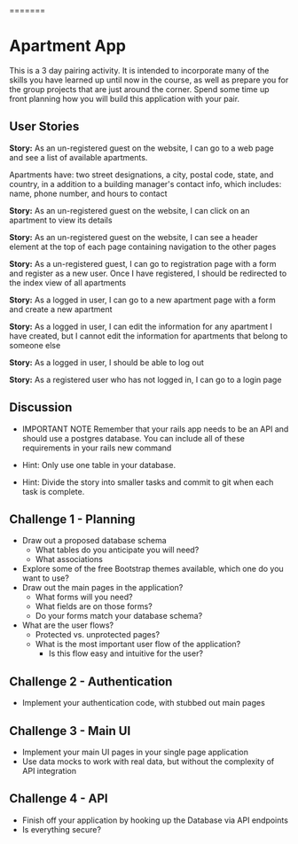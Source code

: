 
=======
# Apartment App

This is a 3 day pairing activity.  It is intended to incorporate many of the skills you have learned up until now in the course, as well as prepare you for the group projects that are just around the corner.  Spend some time up front planning how you will build this application with your pair.

## User Stories

**Story:** As an un-registered guest on the website, I can go to a web page and see a list of available apartments.

Apartments have: two street designations, a city, postal code, state, and country, in a addition to a building manager's contact info, which includes: name, phone number, and hours to contact

**Story:** As an un-registered guest on the website, I can click on an apartment to view its details

**Story:** As an un-registered guest on the website, I can see a header element at the top of each page containing navigation to the other pages

**Story:** As a un-registered guest, I can go to registration page with a form and register as a new user. Once I have registered, I should be redirected to the index view of all apartments

**Story:** As a logged in user, I can go to a new apartment page with a form and create a new apartment

**Story:** As a logged in user, I can edit the information for any apartment I have created, but I cannot edit the information for apartments that belong to someone else

**Story:** As a logged in user, I should be able to log out

**Story:** As a registered user who has not logged in, I can go to a login page


## Discussion

* IMPORTANT NOTE
Remember that your rails app needs to be an API and should use a postgres database. You can include all of these requirements in your rails new command

* Hint: Only use one table in your database.
* Hint: Divide the story into smaller tasks and commit to git when each task is complete.


## Challenge 1 - Planning

* Draw out a proposed database schema
  - What tables do you anticipate you will need?
  - What associations
* Explore some of the free Bootstrap themes available, which one do you want to use?
* Draw out the main pages in the application?
  - What forms will you need?
  - What fields are on those forms?
  - Do your forms match your database schema?
* What are the user flows?
  - Protected vs. unprotected pages?
  - What is the most important user flow of the application?
    - Is this flow easy and intuitive for the user?


## Challenge 2 - Authentication

* Implement your authentication code, with stubbed out main pages


## Challenge 3 - Main UI
* Implement your main UI pages in your single page application
* Use data mocks to work with real data, but without the complexity of API integration


## Challenge 4 - API
* Finish off your application by hooking up the Database via API endpoints
* Is everything secure?
